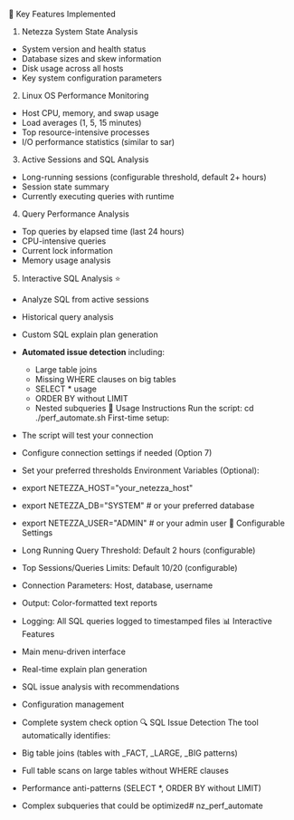 🎯 Key Features Implemented
1. Netezza System State Analysis
  -  System version and health status
  -  Database sizes and skew information
  -  Disk usage across all hosts
  -  Key system configuration parameters
2. Linux OS Performance Monitoring
  -  Host CPU, memory, and swap usage
  -  Load averages (1, 5, 15 minutes)
  -  Top resource-intensive processes
  -  I/O performance statistics (similar to sar)
3. Active Sessions and SQL Analysis
  -  Long-running sessions (configurable threshold, default 2+ hours)
  -  Session state summary
  -  Currently executing queries with runtime
4. Query Performance Analysis
  -  Top queries by elapsed time (last 24 hours)
  -  CPU-intensive queries
  -  Current lock information
  -  Memory usage analysis
5. Interactive SQL Analysis ⭐
  -  Analyze SQL from active sessions
  -  Historical query analysis
  -  Custom SQL explain plan generation
  -  **Automated issue detection** including:
      -  Large table joins
      -  Missing WHERE clauses on big tables
      -  SELECT * usage
      -  ORDER BY without LIMIT
      - Nested subqueries
🚀 Usage Instructions
Run the script:
cd 
./perf_automate.sh
First-time setup:
  -  The script will test your connection
  -  Configure connection settings if needed (Option 7)
  -  Set your preferred thresholds
Environment Variables (Optional):
  - export NETEZZA_HOST="your_netezza_host"
  - export NETEZZA_DB="SYSTEM"  # or your preferred database
  - export NETEZZA_USER="ADMIN" # or your admin user
🔧 Configurable Settings
  -  Long Running Query Threshold: Default 2 hours (configurable)
  -  Top Sessions/Queries Limits: Default 10/20 (configurable)
  -  Connection Parameters: Host, database, username
  -  Output: Color-formatted text reports
  -  Logging: All SQL queries logged to timestamped files
📊 Interactive Features
  -  Main menu-driven interface
  -  Real-time explain plan generation
  -  SQL issue analysis with recommendations
  -  Configuration management
  -  Complete system check option
🔍 SQL Issue Detection
The tool automatically identifies:

  -  Big table joins (tables with _FACT, _LARGE, _BIG patterns)
  -  Full table scans on large tables without WHERE clauses  
  -  Performance anti-patterns (SELECT *, ORDER BY without LIMIT)
  -  Complex subqueries that could be optimized# nz_perf_automate
